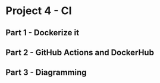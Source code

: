# Project 4 - CI

## Part 1 - Dockerize it


## Part 2 - GitHub Actions and DockerHub


## Part 3 - Diagramming



